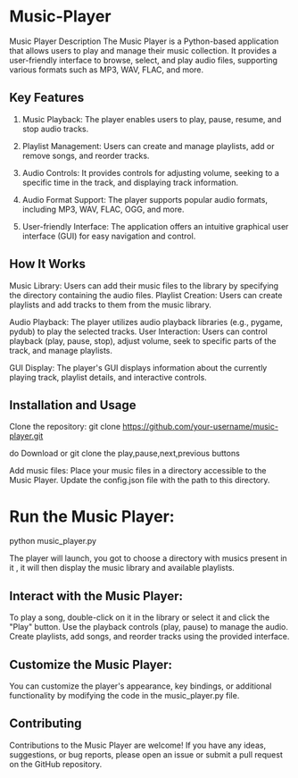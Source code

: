 # Music-Player
Music Player
Description
The Music Player is a Python-based application that allows users to play and manage their music collection. It provides a user-friendly interface to browse, select, and play audio files, supporting various formats such as MP3, WAV, FLAC, and more.

## Key Features

1. Music Playback: The player enables users to play, pause, resume, and stop audio tracks.

2. Playlist Management: Users can create and manage playlists, add or remove songs, and reorder tracks.

3. Audio Controls: It provides controls for adjusting volume, seeking to a specific time in the track, and displaying track information.

4. Audio Format Support: The player supports popular audio formats, including MP3, WAV, FLAC, OGG, and more.

5. User-friendly Interface: The application offers an intuitive graphical user interface (GUI) for easy navigation and control.

## How It Works

Music Library: Users can add their music files to the library by specifying the directory containing the audio files.
Playlist Creation: Users can create playlists and add tracks to them from the music library.

Audio Playback: The player utilizes audio playback libraries (e.g., pygame, pydub) to play the selected tracks.
User Interaction: Users can control playback (play, pause, stop), adjust volume, seek to specific parts of the track, and manage playlists.

GUI Display: The player's GUI displays information about the currently playing track, playlist details, and interactive controls.

## Installation and Usage

Clone the repository:
git clone https://github.com/your-username/music-player.git

do Download or git clone the play,pause,next,previous buttons 

Add music files:
Place your music files in a directory accessible to the Music Player. Update the config.json file with the path to this directory.

# Run the Music Player:

python music_player.py

The player will launch, you got to choose a directory with musics present in it , it will then display the music library and available playlists.

## Interact with the Music Player:

To play a song, double-click on it in the library or select it and click the "Play" button.
Use the playback controls (play, pause) to manage the audio. Create playlists, add songs, and reorder tracks using the provided interface.

## Customize the Music Player:

You can customize the player's appearance, key bindings, or additional functionality by modifying the code in the music_player.py file.

## Contributing
Contributions to the Music Player are welcome! If you have any ideas, suggestions, or bug reports, please open an issue or submit a pull request on the GitHub repository.
